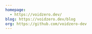 ```yaml
---
homepage:
  - https://voidzero.dev/
blog: https://voidzero.dev/blog
org: https://github.com/voidzero-dev
---
```

